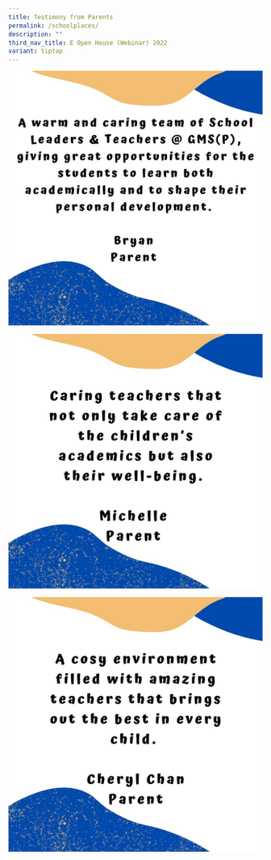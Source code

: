```yaml
---
title: Testimony from Parents
permalink: /schoolplaces/
description: ""
third_nav_title: E Open House (Webinar) 2022
variant: tiptap
---
```

![](/images/IMG-20210709-WA0000.jpg)

![](/images/IMG-20210709-WA0001.jpg)

![](/images/IMG-20210709-WA0002.jpg)
